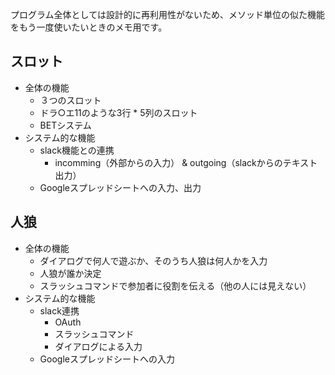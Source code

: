 プログラム全体としては設計的に再利用性がないため、メソッド単位の似た機能をもう一度使いたいときのメモ用です。

## スロット
* 全体の機能
  * ３つのスロット
  * ドラ○エ11のような3行 * 5列のスロット
  * BETシステム
* システム的な機能
  * slack機能との連携
    * incomming（外部からの入力） & outgoing（slackからのテキスト出力）
  * Googleスプレッドシートへの入力、出力

## 人狼
* 全体の機能
  * ダイアログで何人で遊ぶか、そのうち人狼は何人かを入力
  * 人狼が誰か決定
  * スラッシュコマンドで参加者に役割を伝える（他の人には見えない）
* システム的な機能
   * slack連携
     * OAuth
     * スラッシュコマンド
     * ダイアログによる入力
   * Googleスプレッドシートへの入力